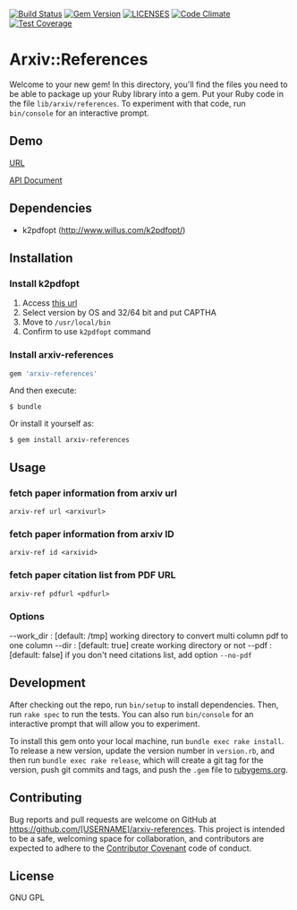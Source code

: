 [![Build Status](https://travis-ci.org/nishimuuu/Arxiv-references.svg?branch=master)](https://travis-ci.org/nishimuuu/Arxiv-references)
[![Gem Version](https://badge.fury.io/rb/arxiv-references.svg)](https://badge.fury.io/rb/arxiv-references)
[![LICENSES](https://img.shields.io/badge/LICENSE-GPL-blue.svg)](https://img.shields.io/badge/LICENSE-GPL-blue.svg)
[![Code Climate](https://codeclimate.com/github/nishimuuu/Arxiv-references/badges/gpa.svg)](https://codeclimate.com/github/nishimuuu/Arxiv-references)
[![Test Coverage](https://codeclimate.com/github/nishimuuu/Arxiv-references/badges/coverage.svg)](https://codeclimate.com/github/nishimuuu/Arxiv-references/coverage)
# Arxiv::References

Welcome to your new gem! In this directory, you'll find the files you need to be able to package up your Ruby library into a gem. Put your Ruby code in the file `lib/arxiv/references`. To experiment with that code, run `bin/console` for an interactive prompt.

## Demo
[URL](http://153.126.133.121/arxiv-references-api/html/index.html)

[API Document](http://153.126.133.121/arxiv-references-api/html/api.html)

## Dependencies

- k2pdfopt (http://www.willus.com/k2pdfopt/)

## Installation

### Install k2pdfopt

1. Access [this url](http://www.willus.com/k2pdfopt/download/)
2. Select version by OS and 32/64 bit and put CAPTHA
3. Move to `/usr/local/bin`
4. Confirm to use `k2pdfopt` command

### Install arxiv-references

```ruby
gem 'arxiv-references'
```

And then execute:

    $ bundle

Or install it yourself as:

    $ gem install arxiv-references

## Usage

### fetch paper information from arxiv url
`arxiv-ref url <arxivurl>`

### fetch paper information from arxiv ID
`arxiv-ref id <arxivid>`

### fetch paper citation list from PDF URL
`arxiv-ref pdfurl <pdfurl>`

### Options
--work_dir : [default: /tmp] working directory to convert multi column pdf to one column
--dir  : [default: true] create working directory or not
--pdf   : [default: false] if you don't need citations list, add option `--no-pdf`

## Development

After checking out the repo, run `bin/setup` to install dependencies. Then, run `rake spec` to run the tests. You can also run `bin/console` for an interactive prompt that will allow you to experiment.

To install this gem onto your local machine, run `bundle exec rake install`. To release a new version, update the version number in `version.rb`, and then run `bundle exec rake release`, which will create a git tag for the version, push git commits and tags, and push the `.gem` file to [rubygems.org](https://rubygems.org).

## Contributing

Bug reports and pull requests are welcome on GitHub at https://github.com/[USERNAME]/arxiv-references. This project is intended to be a safe, welcoming space for collaboration, and contributors are expected to adhere to the [Contributor Covenant](contributor-covenant.org) code of conduct.


## License

GNU GPL

